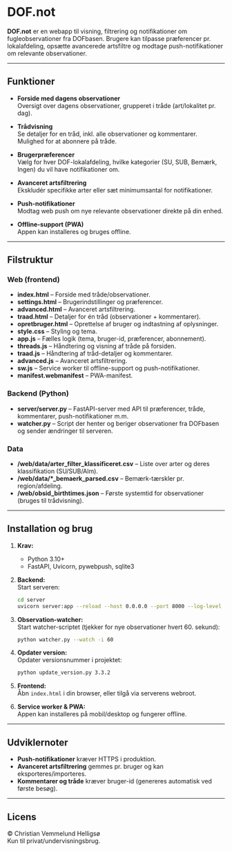 # DOF.not

**DOF.not** er en webapp til visning, filtrering og notifikationer om fugleobservationer fra DOFbasen. Brugere kan tilpasse præferencer pr. lokalafdeling, opsætte avancerede artsfiltre og modtage push-notifikationer om relevante observationer.

---

## Funktioner

- **Forside med dagens observationer**  
  Oversigt over dagens observationer, grupperet i tråde (art/lokalitet pr. dag).

- **Trådvisning**  
  Se detaljer for en tråd, inkl. alle observationer og kommentarer. Mulighed for at abonnere på tråde.

- **Brugerpræferencer**  
  Vælg for hver DOF-lokalafdeling, hvilke kategorier (SU, SUB, Bemærk, Ingen) du vil have notifikationer om.

- **Avanceret artsfiltrering**  
  Ekskludér specifikke arter eller sæt minimumsantal for notifikationer.

- **Push-notifikationer**  
  Modtag web push om nye relevante observationer direkte på din enhed.

- **Offline-support (PWA)**  
  Appen kan installeres og bruges offline.

---

## Filstruktur

### Web (frontend)

- **index.html** – Forside med tråde/observationer.
- **settings.html** – Brugerindstillinger og præferencer.
- **advanced.html** – Avanceret artsfiltrering.
- **traad.html** – Detaljer for én tråd (observationer + kommentarer).
- **opretbruger.html** – Oprettelse af bruger og indtastning af oplysninger.
- **style.css** – Styling og tema.
- **app.js** – Fælles logik (tema, bruger-id, præferencer, abonnement).
- **threads.js** – Håndtering og visning af tråde på forsiden.
- **traad.js** – Håndtering af tråd-detaljer og kommentarer.
- **advanced.js** – Avanceret artsfiltrering.
- **sw.js** – Service worker til offline-support og push-notifikationer.
- **manifest.webmanifest** – PWA-manifest.

### Backend (Python)

- **server/server.py** – FastAPI-server med API til præferencer, tråde, kommentarer, push-notifikationer m.m.
- **watcher.py** – Script der henter og beriger observationer fra DOFbasen og sender ændringer til serveren.

### Data

- **/web/data/arter_filter_klassificeret.csv** – Liste over arter og deres klassifikation (SU/SUB/Alm).
- **/web/data/*_bemaerk_parsed.csv** – Bemærk-tærskler pr. region/afdeling.
- **/web/obsid_birthtimes.json** – Første systemtid for observationer (bruges til trådvisning).

---

## Installation og brug

1. **Krav:**  
   - Python 3.10+  
   - FastAPI, Uvicorn, pywebpush, sqlite3

2. **Backend:**  
   Start serveren:
   ```sh
   cd server
   uvicorn server:app --reload --host 0.0.0.0 --port 8000 --log-level info --access-log
   ```

3. **Observation-watcher:**  
   Start watcher-scriptet (tjekker for nye observationer hvert 60. sekund):
   ```sh
   python watcher.py --watch -i 60
   ```

4. **Opdater version:**  
   Opdater versionsnummer i projektet:
   ```sh
   python update_version.py 3.3.2
   ```

5. **Frontend:**  
   Åbn `index.html` i din browser, eller tilgå via serverens webroot.

6. **Service worker & PWA:**  
   Appen kan installeres på mobil/desktop og fungerer offline.

---

## Udviklernoter

- **Push-notifikationer** kræver HTTPS i produktion.
- **Avanceret artsfiltrering** gemmes pr. bruger og kan eksporteres/importeres.
- **Kommentarer og tråde** kræver bruger-id (genereres automatisk ved første besøg).

---

## Licens

© Christian Vemmelund Helligsø  
Kun til privat/undervisningsbrug.
